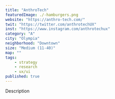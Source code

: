 ```yaml
---
title: "AnthroTech"
featuredImage: ./-hamburgers.png
website: "https://anthro-tech.com/"
twit: "https://twitter.com/anthrotechUX"
inst: "https://www.instagram.com/anthrotechux"
category: "A"
city: "Olympia"
neighborhood: "Downtown"
size: "Medium (11-40)"
map: ""
tags:
    - strategy
    - research
    - ux/ui
published: true
---
```


Description
